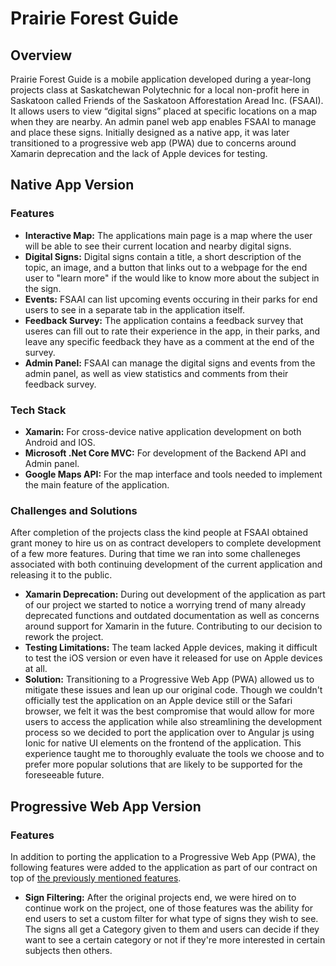 # Prairie Forest Guide
## Overview
Prairie Forest Guide is a mobile application developed during a year-long projects class at Saskatchewan Polytechnic for a local non-profit here in Saskatoon called Friends of the Saskatoon Afforestation Aread Inc. (FSAAI). It allows users to view “digital signs” placed at specific locations on a map when they are nearby. An admin panel web app enables FSAAI to manage and place these signs. Initially designed as a native app, it was later transitioned to a progressive web app (PWA) due to concerns around Xamarin deprecation and the lack of Apple devices for testing.

## Native App Version
### Features
- **Interactive Map:** The applications main page is a map where the user will be able to see their current location and nearby digital signs.
- **Digital Signs:** Digital signs contain a title, a short description of the topic, an image, and a button that links out to a webpage for the end user to "learn more" if the would like to know more about the subject in the sign.
- **Events:** FSAAI can list upcoming events occuring in their parks for end users to see in a separate tab in the application itself.
- **Feedback Survey:** The application contains a feedback survey that useres can fill out to rate their experience in the app, in their parks, and leave any specific feedback they have as a comment at the end of the survey.
- **Admin Panel:** FSAAI can manage the digital signs and events from the admin panel, as well as view statistics and comments from their feedback survey.

### Tech Stack
- **Xamarin:** For cross-device native application development on both Android and IOS.
- **Microsoft .Net Core MVC:** For development of the Backend API and Admin panel.
- **Google Maps API:** For the map interface and tools needed to implement the main feature of the application.

### Challenges and Solutions
After completion of the projects class the kind people at FSAAI obtained grant money to hire us on as contract developers to complete development of a few more features. During that time we ran into some challeneges associated with both continuing development of the current application and releasing it to the public.
- **Xamarin Deprecation:** During out development of the application as part of our project we started to notice a worrying trend of many already deprecated functions and outdated documentation as well as concerns around support for Xamarin in the future. Contributing to our decision to rework the project.
- **Testing Limitations:** The team lacked Apple devices, making it difficult to test the iOS version or even have it released for use on Apple devices at all.
- **Solution:** Transitioning to a Progressive Web App (PWA) allowed us to mitigate these issues and lean up our original code. Though we couldn't officially test the application on an Apple device still or the Safari browser, we felt it was the best compromise that would allow for more users to access the application while also streamlining the development process so we decided to port the application over to Angular js using Ionic for native UI elements on the frontend of the application.
This experience taught me to thoroughly evaluate the tools we choose and to prefer more popular solutions that are likely to be supported for the foreseeable future.

## Progressive Web App Version
### Features
In addition to porting the application to a Progressive Web App (PWA), the following features were added to the application as part of our contract on top of [the previously mentioned features](##Native-App-Version).
- **Sign Filtering:** After the original projects end, we were hired on to continue work on the project, one of those features was the ability for end users to set a custom filter for what type of signs they wish to see. The signs all get a Category given to them and users can decide if they want to see a certain category or not if they're more interested in certain subjects then others.
